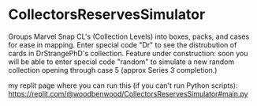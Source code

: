 # CollectorsReservesSimulator

Groups Marvel Snap CL's (Collection Levels) into boxes, packs, and cases for ease in mapping. Enter special code "Dr" to see the distrubution of cards in DrStrangePhD's collection. Feature under construction: soon you will be able to enter special code "random" to simulate a new random collection opening through case 5 (approx Series 3 completion.)

my replit page where you can run this (if you can't run Python scripts): https://replit.com/@woodbenwood/CollectorsReservesSimulator#main.py
